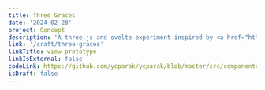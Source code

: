 ```yaml
---
title: Three Graces
date: '2024-02-28'
project: Concept
description: 'A three.js and svelte experiment inspired by <a href="https://dribbble.com/shots/6767548-The-Three-Graces-Concept" target="_blank">Tom Bogner’s design</a> and <a href="http://mountainous-father.surge.sh/" target="_blank">Paul Henschel’s react three fiber implementation</a>.'
link: '/craft/three-graces'
linkTitle: view prototype
linkIsExternal: false
codeLink: https://github.com/ycparak/ycparak/blob/master/src/components/craft/ThreeGraces.svelte
isDraft: false
---
```


<script>
  import ThreeGraces from '$components/craft/ThreeGraces.svelte';
</script>

<ThreeGraces />

